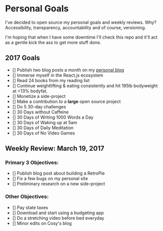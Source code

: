# Personal Goals

I've decided to open source my personal goals and weekly reviews. Why? Accessibility, transparency, accountability and of course, versioning.

I'm hoping that when I have some downtime I'll check this repo and it'll act as a gentle kick the ass to get more stuff done.

## 2017 Goals

- [] Publish two blog posts a month on my [personal blog](https://cressler.io)
- [] Immerse myself in the React.js ecosystem
- [] Read 24 books from my reading list
- [] Continue weightlifting & eating consistently and hit 195lb bodyweight at <13% bodyfat.
- [] Monetize a side-project
- [] Make a contribution to a **large** open source project
- [] Do 5 30-day challenges
 - [] 30 Days without Caffeine
 - [] 30 Days of Writing 1000 Words a Day
 - [] 30 Days of Waking up at 5am
 - [] 30 Days of Daily Meditation
 - [] 30 Days of No Video Games

## Weekly Review: March 19, 2017

### Primary 3 Objectives:
- [] Publish blog post about building a RetroPie
- [] Fix a few bugs on my personal site
- [] Preliminary research on a new side-project

### Other Objectives:
- [] Pay state taxes
- [] Download and start using a budgeting app
- [] Do a stretching video before bed everyday
- [] Minor edits on Cosy's blog

